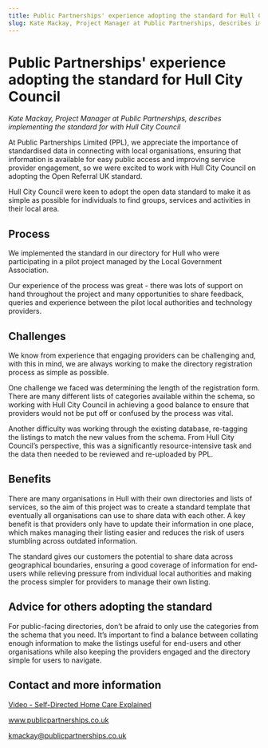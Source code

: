 ```yaml
---
title: Public Partnerships' experience adopting the standard for Hull City Council
slug: Kate Mackay, Project Manager at Public Partnerships, describes implementing the standard for with Hull City Council
---
```


# Public Partnerships' experience adopting the standard for Hull City Council

_Kate Mackay, Project Manager at Public Partnerships, describes implementing the standard for with Hull City Council_

At Public Partnerships Limited (PPL), we appreciate the importance of standardised data in connecting with local organisations, ensuring that information is available for easy public access and improving service provider engagement, so we were excited to work with Hull City Council on adopting the Open Referral UK standard.

Hull City Council were keen to adopt the open data standard to make it as simple as possible for individuals to find groups, services and activities in their local area.

## Process

We implemented the standard in our directory for Hull who were participating in a pilot project managed by the Local Government Association.

Our experience of the process was great - there was lots of support on hand throughout the project and many opportunities to share feedback, queries and experience between the pilot local authorities and technology providers.

## Challenges

We know from experience that engaging providers can be challenging and, with this in mind, we are always working to make the directory registration process as simple as possible.

One challenge we faced was determining the length of the registration form. There are many different lists of categories available within the schema, so working with Hull City Council in achieving a good balance to ensure that providers would not be put off or confused by the process was vital.

Another difficulty was working through the existing database, re-tagging the listings to match the new values from the schema. From Hull City Council’s perspective, this was a significantly resource-intensive task and the data then needed to be reviewed and re-uploaded by PPL.

## Benefits

There are many organisations in Hull with their own directories and lists of services, so the aim of this project was to create a standard template that eventually all organisations can use to share data with each other. A key benefit is that providers only have to update their information in one place, which makes managing their listing easier and reduces the risk of users stumbling across outdated information.

The standard gives our customers the potential to share data across geographical boundaries, ensuring a good coverage of information for end-users while relieving pressure from individual local authorities and making the process simpler for providers to manage their own listing.

## Advice for others adopting the standard

For public-facing directories, don’t be afraid to only use the categories from the schema that you need. It’s important to find a balance between collating enough information to make the listings useful for end-users and other organisations while also keeping the providers engaged and the directory simple for users to navigate.

## Contact and more information

[Video - Self-Directed Home Care Explained](https://www.youtube.com/watch?v=hTp05Wt2q8M)

www.publicpartnerships.co.uk

kmackay@publicpartnerships.co.uk
